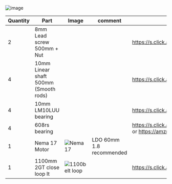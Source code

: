 ![image](https://user-images.githubusercontent.com/37383368/138384400-df05d697-9a5b-4ba5-bdaf-9cb3f5d44e45.png)


| Quantity | Part                         | Image             | comment  | Links  |
| ------ | ----                           | -------              | -----  | -----	|
| 2       | 8mm Lead screw 500mm + Nut      |  |  |  https://s.click.aliexpress.com/e/_Agnjv9  |
| 4       | 10mm Linear shaft 500mm (Smooth rods)      |  |  | https://s.click.aliexpress.com/e/_9vkLvl  |
| 4       | 10mm LM10LUU bearing     |  |  | https://s.click.aliexpress.com/e/_AnQHvN  |
| 4       | 608rs bearing     |  |  | https://s.click.aliexpress.com/e/_AmFg2z or https://amzn.to/3ExZQri  |
| 1       | Nema 17 Motor               | ![Nema17](https://user-images.githubusercontent.com/37383368/137785760-412aa931-21f3-4970-a272-1612ccd4b098.png)   | LDO 60mm 1.8 recommended  ||
| 1       | 1100mm 2GT close loop lt                | ![1100belt loop](https://user-images.githubusercontent.com/37383368/138504556-7538510f-1e69-480b-a92c-1bfabb6251e2.png)   |  | https://s.click.aliexpress.com/e/_A0UZC5 |
